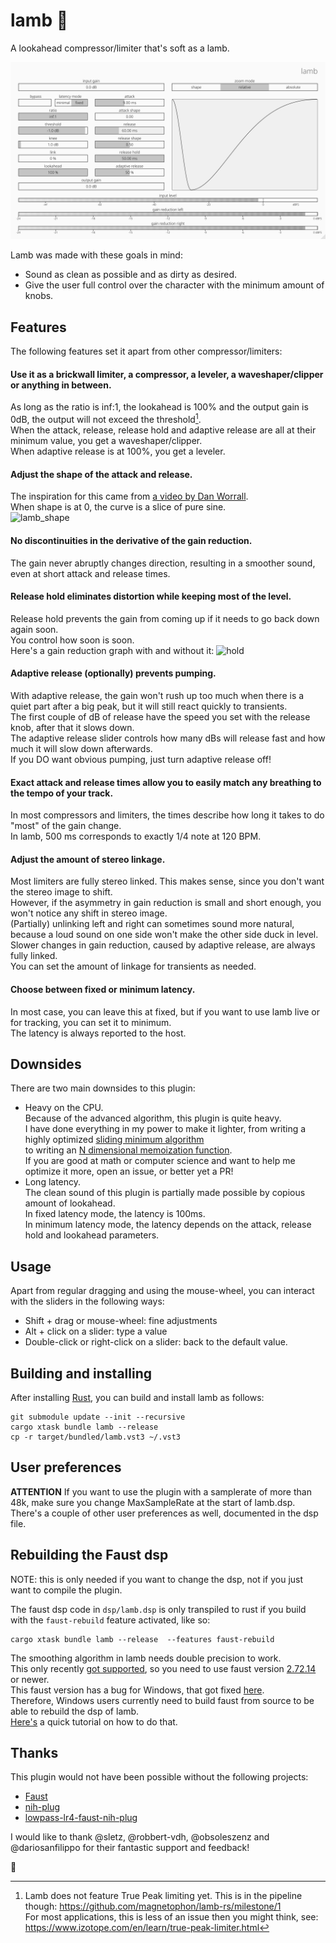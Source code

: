 # lamb 🐑

A lookahead compressor/limiter that's soft as a lamb. 

<p align=”center”>
    <img src="images/lamb.png" alt="screenshot">
</p>

Lamb was made with these goals in mind:

- Sound as clean as possible and as dirty as desired.
- Give the user full control over the character with the minimum amount of knobs.

## Features

The following features set it apart from other compressor/limiters:
#### Use it as a brickwall limiter, a compressor, a leveler, a waveshaper/clipper or anything in between.  
  As long as the ratio is inf:1, the lookahead is 100% and the output gain is 0dB, the output will not exceed the threshold[^1].  
  When the attack, release, release hold and adaptive release are all at their minimum value, you get a waveshaper/clipper.  
  When adaptive release is at 100%, you get a leveler.
#### Adjust the shape of the attack and release.  
  The inspiration for this came from [a video by Dan Worrall](https://youtu.be/7Yit769SN64?t=1115).  
  When shape is at 0, the curve is a slice of pure sine.  
  ![lamb_shape](https://github.com/magnetophon/lamb-rs/assets/7645711/bfb42317-0dfb-451e-84f0-a6af50eed433)
#### No discontinuities in the derivative of the gain reduction.  
  The gain never abruptly changes direction, resulting in a smoother sound, even at short attack and release times.
#### Release hold eliminates distortion while keeping most of the level.  
  Release hold prevents the gain from coming up if it needs to go back down again soon.  
  You control how soon is soon.  
  Here's a gain reduction graph with and without it:
  ![hold](https://github.com/magnetophon/lamb-rs/assets/7645711/6b11f866-2684-41a4-beb7-f83ea2964246)
#### Adaptive release (optionally) prevents pumping.  
  With adaptive release, the gain won't rush up too much when there is a quiet part after a big peak, but it will still react quickly to transients.  
  The first couple of dB of release have the speed you set with the release knob, after that it slows down.  
  The adaptive release slider controls how many dBs will release fast and how much it will slow down afterwards.  
  If you DO want obvious pumping, just turn adaptive release off!
#### Exact attack and release times allow you to easily match any breathing to the tempo of your track.   
  In most compressors and limiters, the times describe how long it takes to do "most" of the gain change.  
  In lamb, 500 ms corresponds to exactly 1/4 note at 120 BPM.
#### Adjust the amount of stereo linkage.  
  Most limiters are fully stereo linked.
  This makes sense, since you don't want the stereo image to shift.  
  However, if the asymmetry in gain reduction is small and short enough, you won't notice any shift in stereo image.  
  (Partially) unlinking left and right can sometimes sound more natural, because a loud sound on one side won't make the other side duck in level.  
  Slower changes in gain reduction, caused by  adaptive release, are always fully linked.  
  You can set the amount of linkage for transients as needed.
#### Choose between fixed or minimum latency.  
  In most case, you can leave this at fixed, but if you want to use lamb live or for tracking, you can set it to minimum.  
  The latency is always reported to the host.
  
## Downsides
There are two main downsides to this plugin:
- Heavy on the CPU.  
  Because of the advanced algorithm, this plugin is quite heavy.  
  I have done everything in my power to make it lighter, from writing a highly optimized [sliding minimum algorithm](https://github.com/grame-cncm/faustlibraries/blob/d28c51f6c667e00f521a8cb2232786795c558aa4/basics.lib#L2258-L2618)  
  to writing an [N dimensional memoization function](https://github.com/grame-cncm/faustlibraries/blob/d28c51f6c667e00f521a8cb2232786795c558aa4/basics.lib#L956-L1495).  
  If you are good at math or computer science and want to help me optimize it more, open an issue, or better yet a PR!
- Long latency.  
  The clean sound of this plugin is partially made possible by copious amount of lookahead.  
  In fixed latency mode, the latency is 100ms.  
  In minimum latency mode, the latency depends on the attack, release hold and lookahead parameters.
  

## Usage

Apart from regular dragging and using the mouse-wheel, you can interact with the sliders in the following ways:
- Shift + drag or mouse-wheel: fine adjustments
- Alt + click on a slider: type a value
- Double-click or right-click on a slider: back to the default value.


## Building and installing

After installing [Rust](https://rustup.rs/), you can build and install lamb as follows:

```shell
git submodule update --init --recursive
cargo xtask bundle lamb --release
cp -r target/bundled/lamb.vst3 ~/.vst3
```

## User preferences

  **ATTENTION** If you want to use the plugin with a samplerate of more than 48k, make sure you change MaxSampleRate at the start of lamb.dsp.  
  There's a couple of other user preferences as well, documented in the dsp file.

## Rebuilding the Faust dsp

NOTE:  this is only needed if you want to change the dsp, not if you just want to compile the plugin.

The faust dsp code in ``dsp/lamb.dsp`` is only transpiled to rust if you build with the ``faust-rebuild`` feature activated, like so: 

``` shell
cargo xtask bundle lamb --release  --features faust-rebuild
```

The smoothing algorithm in lamb needs double precision to work.  
This only recently [got supported](https://github.com/grame-cncm/faust/commit/9f2eb5766605f9f8235a45965c69ff33b4274685), so you need to use faust version [2.72.14](https://github.com/grame-cncm/faust/releases/tag/2.72.14) or newer.  
This faust version has a bug for Windows, that got fixed [here](https://github.com/grame-cncm/faust/commit/bde0c9e3168a6da9e953367856099100e9537490).  
Therefore, Windows users currently need to build faust from source to be able to rebuild the dsp of lamb.  
[Here's](https://github.com/grame-cncm/faust/wiki/BuildingSimple) a quick tutorial on how to do that.


## Thanks

This plugin would not have been possible without the following projects:
- [Faust](http://faust.grame.fr)
- [nih-plug](https://github.com/robbert-vdh/nih-plug)
- [lowpass-lr4-faust-nih-plug](https://codeberg.org/obsoleszenz/lowpass-lr4-faust-nih-plug)

I would like to thank @sletz, @robbert-vdh, @obsoleszenz and @dariosanfilippo for their fantastic support and feedback!   

🐑  

[^1]: Lamb does not feature True Peak limiting yet.
This is in the pipeline though: https://github.com/magnetophon/lamb-rs/milestone/1  
For most applications, this is less of an issue then you might think, see: https://www.izotope.com/en/learn/true-peak-limiter.html
